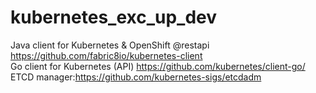 # kubernetes_exc_up_dev
Java client for Kubernetes & OpenShift   @restapi
https://github.com/fabric8io/kubernetes-client  
Go client for Kubernetes (API)
https://github.com/kubernetes/client-go/
ETCD manager:https://github.com/kubernetes-sigs/etcdadm
